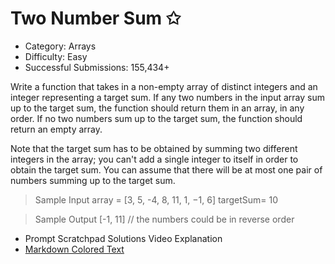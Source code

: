 # Two Number Sum ✩

- Category: Arrays
- Difficulty: Easy 
- Successful Submissions: 155,434+

Write a function that takes in a non-empty array of distinct integers and an integer representing a
target sum. If any two numbers in the input array sum up to the target sum, the function should
return them in an array, in any order. If no two numbers sum up to the target sum, the function
should return an empty array.

Note that the target sum has to be obtained by summing two different integers in the array; you
can't add a single integer to itself in order to obtain the target sum.
You can assume that there will be at most one pair of numbers summing up to the target sum.

>Sample Input
array = [3, 5, -4, 8, 11, 1, −1, 6]
targetSum= 10

>Sample Output
[-1, 11] // the numbers could be in reverse order

- Prompt Scratchpad Solutions Video Explanation
- [Markdown Colored Text](https://stackoverflow.com/questions/23904274/is-there-a-way-to-get-colored-text-in-githubflavored-markdown)
